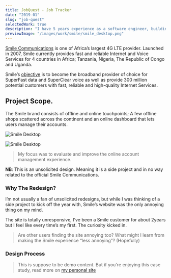 ```yaml
---
title: JobQuest - Job Tracker
date: "2019-01"
slug: "job-quest"
selectedWork: true
description: "I have 5 years experience as a software engineer, building tools in government, online publishing and content management."
previewImage: "/images/work/smile/smile_desktop.png"
---
```


[Smile Communications](https://smile.com.ng/) is one of Africa’s largest 4G LTE provider. Launched in 2007, Smile currently provides fast and reliable Internet and Voice Services for 4 countries in Africa; Tanzania, Nigeria, The Republic of Congo and Uganda.

Smile’s [objective](https://smilecoms.com/about-us/) is to become the broadband provider of choice for SuperFast data and SuperClear voice as well as provide 300 million potential customers with fast, reliable and high-quality Internet Services.

## Project Scope.

The Smile brand consists of offline and online touchpoints; A few offline shops scattered across the continent and an online dashboard that lets users manage their accounts.

![Smile Desktop](/images/work/smile/old_smile_desktop.png)

![Smile Desktop](/images/work/smile/user_dashboard1.png)

> My focus was to evaluate and improve the online account management experience.

**NB**: This is an unsolicited design. Meaning it is a side project and in no way related to the official Smile Communications.

### Why The Redesign?

I’m not usually a fan of unsolicited redesigns, but while I was thinking of a side project to kick off the year with, Smile’s website was the only annoying thing on my mind.

The site is totally unresponsive, I’ve been a Smile customer for about 2years but I feel like every time’s my first. The curiosity kicked in.

> Are other users finding the site annoying too? What might I learn from making the Smile experience “less annoying”? (Hopefully)

### Design Process

> This is suppose to be demo content. But if you're enjoying this case study, read more on [my personal site](https://victorofoegbu.com)
